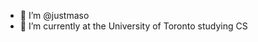 - 👋 I’m @justmaso
- 📖 I’m currently at the University of Toronto studying CS

<!---
justmaso/justmaso is a ✨ special ✨ repository because its `README.md` (this file) appears on your GitHub profile.
You can click the Preview link to take a look at your changes.
--->
